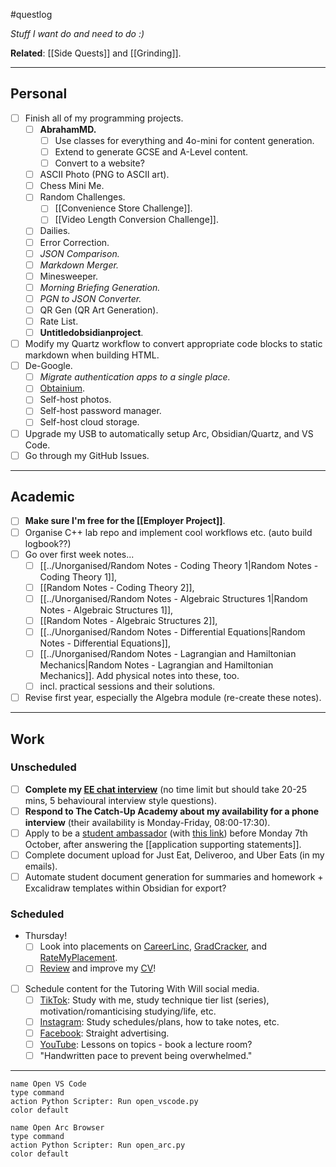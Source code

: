 #questlog 

*Stuff I want do and need to do :)*

**Related**: [[Side Quests]] and [[Grinding]].

---
## Personal

- [ ] Finish all of my programming projects.
	- [ ] **AbrahamMD.**
		- [ ] Use classes for everything and 4o-mini for content generation.
		- [ ] Extend to generate GCSE and A-Level content.
		- [ ] Convert to a website?
	- [ ] ASCII Photo (PNG to ASCII art).
	- [ ] Chess Mini Me.
	- [ ] Random Challenges.
		- [ ] [[Convenience Store Challenge]].
		- [ ] [[Video Length Conversion Challenge]].
	- [ ] Dailies.
	- [ ] Error Correction.
	- [ ] *JSON Comparison.*
	- [ ] *Markdown Merger.*
	- [ ] Minesweeper.
	- [ ] *Morning Briefing Generation.*
	- [ ] *PGN to JSON Converter.*
	- [ ] QR Gen (QR Art Generation).
	- [ ] Rate List.
	- [ ] **Untitledobsidianproject**.
- [ ] Modify my Quartz workflow to convert appropriate code blocks to static markdown when building HTML.
- [ ] De-Google.
	- [ ] *Migrate authentication apps to a single place.*
	- [ ] [Obtainium](https://github.com/ImranR98/Obtainium).
	- [ ] Self-host photos.
	- [ ] Self-host password manager.
	- [ ] Self-host cloud storage.
- [ ] Upgrade my USB to automatically setup Arc, Obsidian/Quartz, and VS Code.
- [ ] Go through my GitHub Issues.

---
## Academic

- [ ] **Make sure I'm free for the [[Employer Project]]**.
- [ ] Organise C++ lab repo and implement cool workflows etc. (auto build logbook??)
- [ ] Go over first week notes...
	- [ ] [[../Unorganised/Random Notes - Coding Theory 1|Random Notes - Coding Theory 1]],
	- [ ] [[Random Notes - Coding Theory 2]],
	- [ ] [[../Unorganised/Random Notes - Algebraic Structures 1|Random Notes - Algebraic Structures 1]],
	- [ ] [[Random Notes - Algebraic Structures 2]],
	- [ ] [[../Unorganised/Random Notes - Differential Equations|Random Notes - Differential Equations]],
	- [ ] [[../Unorganised/Random Notes - Lagrangian and Hamiltonian Mechanics|Random Notes - Lagrangian and Hamiltonian Mechanics]]. Add physical notes into these, too.
	- [ ] incl. practical sessions and their solutions.
- [ ] Revise first year, especially the Algebra module (re-create these notes).

---
## Work

### Unscheduled

- [ ] **Complete my [EE chat interview]([https://chat.sapia.ai/eu/jobs/FNejPeeg](https://chat.sapia.ai/eu/jobs/FNejPeeg))** (no time limit but should take 20-25 mins, 5 behavioural interview style questions).
- [ ] **Respond to The Catch-Up Academy about my availability for a phone interview** (their availability is Monday-Friday, 08:00-17:30).
- [ ] Apply to be a [student ambassador](https://www.lincoln.ac.uk/media/responsive2017/Student,Ambassador,JD,,Responsibilities,2024,.pdf) (with [this link](https://forms.office.com/e/3DgQj1aNND)) before Monday 7th October, after answering the [[application supporting statements]].
- [ ] Complete document upload for Just Eat, Deliveroo, and Uber Eats (in my emails).
- [ ] Automate student document generation for summaries and homework + Excalidraw templates within Obsidian for export?

### Scheduled

- Thursday!
	- [ ] Look into placements on [CareerLinc](https://careers.lincoln.ac.uk/student/jobs.html), [GradCracker](https://www.gradcracker.com/search/), and [RateMyPlacement](https://www.ratemyplacement.co.uk/search-jobs/placement).
	- [ ] [Review](http://careerset.com/lincoln) and improve my [CV](William%20Fayers)!
- [ ] Schedule content for the Tutoring With Will social media.
	- [ ] [TikTok](https://www.tiktok.com/@tutoringwithwill): Study with me, study technique tier list (series), motivation/romanticising studying/life, etc.
	- [ ] [Instagram](https://www.instagram.com/tutoringwithwill): Study schedules/plans, how to take notes, etc.
	- [ ] [Facebook](https://www.facebook.com/tutoringwithwill): Straight advertising.
	- [ ] [YouTube](https://www.youtube.com/@tutoringwithwill): Lessons on topics - book a lecture room?
	- [ ] "Handwritten pace to prevent being overwhelmed."

---

```button
name Open VS Code
type command
action Python Scripter: Run open_vscode.py
color default
```

```button
name Open Arc Browser
type command
action Python Scripter: Run open_arc.py
color default
```
